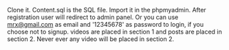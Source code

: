Clone it.
Content.sql is the SQL file. Import it in the phpmyadmin.
After registration user will redirect to admin panel.
Or you can use mrx@gmail.com as email and '12345678' as password to login, if you choose not to signup.
videos are placed in section 1 and posts are placed in section 2.
Never ever any video will be placed in section 2.
